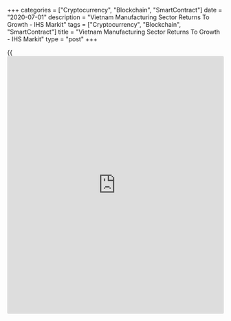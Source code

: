 +++
categories = ["Cryptocurrency", "Blockchain", "SmartContract"]
date = "2020-07-01"
description = "Vietnam Manufacturing Sector Returns To Growth - IHS Markit"
tags = ["Cryptocurrency", "Blockchain", "SmartContract"]
title = "Vietnam Manufacturing Sector Returns To Growth - IHS Markit"
type = "post"
+++

{{<iframe id="large-banner" src="https://www.bounty.group/#slide=10.0" width="100%" height="600" scrolling="no" style="border: 0px solid rgb(216, 221, 230); border-radius: 3px;">}}

The manufacturing sector in Vietnam swung back to expansion in June, the
latest survey from IHS Markit revealed on Wednesday with a manufacturing
PMI score of 51.1.

That's up from 42.7 in May, and it moves above the boom-or-bust line of
50 that separates expansion from contraction.

Individually, new orders increased at a solid pace, while there was
renewed expansion in production.

Despite new orders increasing at the end of the second quarter, there
was continued evidence of spare capacity in the sector. Backlogs of work
fell again, while staffing levels were reduced for the fifth month
running.

For comments and feedback [contact](https://www.playgroundfx.com/contact/): editorial@rtt[news](https://www.letsplayfx.com/blog/forex-news-website/).com

[Economic News][1]

 **What parts of the world are seeing the best (and worst) economic
performances lately? Click[here][2] to check out our [Econ Scorecard][2]
and find out! See up-to-the-moment [ranking](https://www.playgroundfx.com/blog/crypto-exchange-ranking/)s for the best and worst
performers in [GDP][2], [unemployment rate][3], [inflation][4] and much
more.**

   1. www.rtt[news](https://www.letsplayfx.com/blog/forex-news-website/).com/Content/EconomicNews.aspx
   2. www.rtt[news](https://www.letsplayfx.com/blog/forex-news-website/).com/economic-scorecard/world-rank/GDP/highest-performance.aspx
   3. www.rtt[news](https://www.letsplayfx.com/blog/forex-news-website/).com/economic-scorecard/world-rank/unemployment-rate/lowest-performance.aspx
   4. www.rtt[news](https://www.letsplayfx.com/blog/forex-news-website/).com/economic-scorecard/world-rank/CPI/highest-performance.aspx